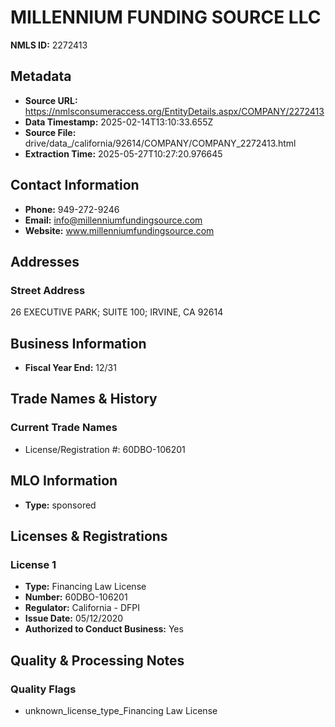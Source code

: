 # MILLENNIUM FUNDING SOURCE LLC

**NMLS ID:** 2272413

## Metadata
- **Source URL:** https://nmlsconsumeraccess.org/EntityDetails.aspx/COMPANY/2272413
- **Data Timestamp:** 2025-02-14T13:10:33.655Z
- **Source File:** drive/data_/california/92614/COMPANY/COMPANY_2272413.html
- **Extraction Time:** 2025-05-27T10:27:20.976645

## Contact Information
- **Phone:** 949-272-9246
- **Email:** info@millenniumfundingsource.com
- **Website:** www.millenniumfundingsource.com

## Addresses
### Street Address
26 EXECUTIVE PARK; SUITE 100; IRVINE, CA 92614

## Business Information
- **Fiscal Year End:** 12/31

## Trade Names & History
### Current Trade Names
- License/Registration #: 60DBO-106201

## MLO Information
- **Type:** sponsored

## Licenses & Registrations

### License 1
- **Type:** Financing Law License
- **Number:** 60DBO-106201
- **Regulator:** California - DFPI
- **Issue Date:** 05/12/2020
- **Authorized to Conduct Business:** Yes

## Quality & Processing Notes
### Quality Flags
- unknown_license_type_Financing Law License
